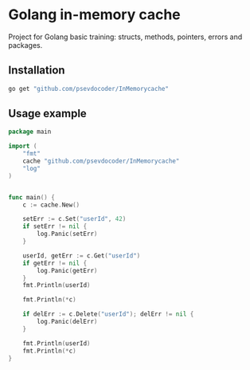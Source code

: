 # Golang in-memory cache

Project for Golang basic training: structs, methods, pointers, errors and packages.

## Installation
```bash
go get "github.com/psevdocoder/InMemorycache"
```

## Usage example

```go
package main

import (
	"fmt"
	cache "github.com/psevdocoder/InMemorycache"
	"log"
)


func main() {
	c := cache.New()

	setErr := c.Set("userId", 42)
	if setErr != nil {
		log.Panic(setErr)
	}

	userId, getErr := c.Get("userId")
	if getErr != nil {
		log.Panic(getErr)
	}
	fmt.Println(userId)

	fmt.Println(*c)

	if delErr := c.Delete("userId"); delErr != nil {
		log.Panic(delErr)
	}

	fmt.Println(userId)
	fmt.Println(*c)
}
```